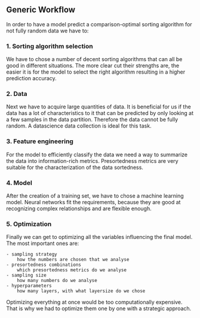## Generic Workflow

In order to have a model predict a comparison-optimal sorting algorithm for not fully random data we have to:

### 1. Sorting algorithm selection
We have to chose a number of decent sorting algorithms that can all be good in different situations. The more clear cut their strengths are, the easier it is for the model to select the right algorithm resulting in a higher prediction accuracy.

### 2. Data
Next we have to acquire large quantities of data. It is beneficial for us if the data has a lot of characteristics to it that can be predicted by only looking at a few samples in the data partition. Therefore the data cannot be fully random. A datascience data collection is ideal for this task.

### 3. Feature engineering
For the model to efficiently classify the data we need a way to summarize the data into information-rich metrics. Presortedness metrics are very suitable for the characterization of the data sortedness.

### 4. Model
After the creation of a training set, we have to chose a machine learning model. Neural networks fit the requirements, because they are good at recognizing complex relationships and are flexible enough.

### 5. Optimization
Finally we can get to optimizing all the variables influencing the final model. The most important ones are:

	- sampling strategy
		how the numbers are chosen that we analyse
	- presortedness combinations
		which presortedness metrics do we analyse
	- sampling size
		how many numbers do we analyse
	- hyperparameters
		how many layers, with what layersize do we chose

Optimizing everything at once would be too computationally expensive. That is why we had to optimize them one by one with a strategic approach.
